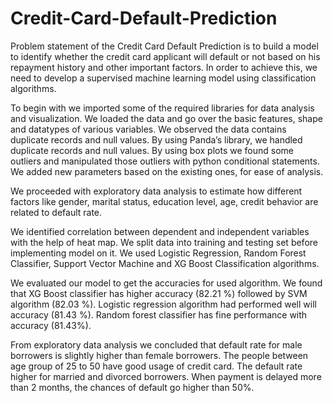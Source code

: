 # Credit-Card-Default-Prediction

Problem statement of the Credit Card Default Prediction is to build a model to identify whether the credit card applicant will default or not based on his repayment history and other important factors. In order to achieve this, we need to develop a supervised machine learning model using classification algorithms.

To begin with we imported some of the required libraries for data analysis and visualization. We loaded the data and go over the basic features, shape and datatypes of various variables. We observed the data contains duplicate records and null values. By using Panda’s library, we handled duplicate records and null values. By using box plots we found some outliers and manipulated those outliers with python conditional statements. We added new parameters based on the existing ones, for ease of analysis.

We proceeded with exploratory data analysis to estimate how different factors like gender, marital status, education level, age, credit behavior are related to default rate.

We identified correlation between dependent and independent variables with the help of heat map. We split data into training and testing set before implementing model on it. We used Logistic Regression, Random Forest Classifier, Support Vector Machine and XG Boost Classification algorithms.

We evaluated our model to get the accuracies for used algorithm. We found that XG Boost classifier has higher accuracy (82.21 %) followed by SVM algorithm (82.03 %). Logistic regression algorithm had performed well will accuracy (81.43 %). Random forest classifier has fine performance with accuracy (81.43%).

From exploratory data analysis we concluded that default rate for male borrowers is slightly higher than female borrowers. The people between age group of 25 to 50 have good usage of credit card. The default rate higher for married and divorced borrowers. When payment is delayed more than 2 months, the chances of default go higher than 50%.
   
